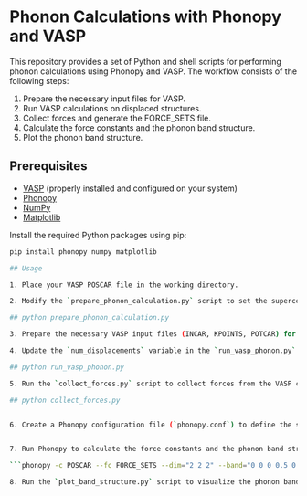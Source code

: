 # Phonon Calculations with Phonopy and VASP

This repository provides a set of Python and shell scripts for performing phonon calculations using Phonopy and VASP. The workflow consists of the following steps:

1. Prepare the necessary input files for VASP.
2. Run VASP calculations on displaced structures.
3. Collect forces and generate the FORCE_SETS file.
4. Calculate the force constants and the phonon band structure.
5. Plot the phonon band structure.

## Prerequisites

- [VASP](https://www.vasp.at/) (properly installed and configured on your system)
- [Phonopy](https://phonopy.github.io/phonopy/)
- [NumPy](https://numpy.org/)
- [Matplotlib](https://matplotlib.org/)

Install the required Python packages using pip:

```bash
pip install phonopy numpy matplotlib

## Usage

1. Place your VASP POSCAR file in the working directory.

2. Modify the `prepare_phonon_calculation.py` script to set the supercell size for the phonon calculation. Then, run the script to generate displaced structures and the `disp.yaml` file:

## python prepare_phonon_calculation.py

3. Prepare the necessary VASP input files (INCAR, KPOINTS, POTCAR) for running the calculations on the displaced structures.

4. Update the `num_displacements` variable in the `run_vasp_phonon.py` script according to the number of displacement configurations. Adjust the VASP command and the number of processors as needed. Run the script to perform VASP calculations on the displaced structures:

## python run_vasp_phonon.py

5. Run the `collect_forces.py` script to collect forces from the VASP calculations and generate the FORCE_SETS file:

## python collect_forces.py


6. Create a Phonopy configuration file (`phonopy.conf`) to define the settings for the band structure calculation. Adjust the supercell size (DIM), mesh size (MP), and band paths (BAND) as needed:


7. Run Phonopy to calculate the force constants and the phonon band structure:

```phonopy -c POSCAR --fc FORCE_SETS --dim="2 2 2" --band="0 0 0 0.5 0.5 0 0.5 0.5 0.5 0 0 0"```

8. Run the `plot_band_structure.py` script to visualize the phonon band structure:

 


